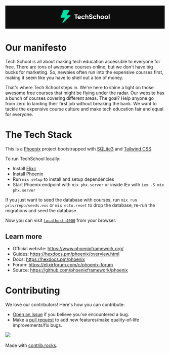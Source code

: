 <p align="center">
  <img src="docs/assets/logo.svg" title="TechSchool" alt="TechSchool">
</p>

# Our manifesto

Tech School is all about making tech education accessible to everyone for free. There are tons of awesome courses online, but we don't have big bucks for marketing. So, newbies often run into the expensive courses first, making it seem like you have to shell out a ton of money.

That's where Tech School steps in. We're here to shine a light on those awesome free courses that might be flying under the radar. Our website has a bunch of courses covering different areas. The goal? Help anyone go from zero to landing their first job without breaking the bank. We want to tackle the expensive course culture and make tech education fair and equal for everyone.

# The Tech Stack

This is a [Phoenix](https://www.phoenixframework.org/) project bootstrapped with [SQLite3](https://hexdocs.pm/ecto_sqlite3/Ecto.Adapters.SQLite3.html) and [Tailwind CSS](https://tailwindcss.com/).

To run TechSchool locally:

- Install [Elixir](https://elixir-lang.org/install.html)
- Install [Phoenix](https://hexdocs.pm/phoenix/installation.html)
- Run `mix setup` to install and setup dependencies
- Start Phoenix endpoint with `mix phx.server` or inside IEx with `iex -S mix phx.server`

If you just want to seed the database with courses, run `mix run priv/repo/seeds.exs` or `mix ecto.reset` to drop the database, re-run the migrations and seed the database.

Now you can visit [`localhost:4000`](http://localhost:4000) from your browser.

## Learn more

- Official website: https://www.phoenixframework.org/
- Guides: https://hexdocs.pm/phoenix/overview.html
- Docs: https://hexdocs.pm/phoenix
- Forum: https://elixirforum.com/c/phoenix-forum
- Source: https://github.com/phoenixframework/phoenix

# Contributing

We love our contributors! Here's how you can contribute:

- [Open an issue](https://github.com/danielbergholz/techschool.dev/issues) if you believe you've encountered a bug.
- Make a [pull request](https://github.com/danielbergholz/techschool.dev/pull) to add new features/make quality-of-life improvements/fix bugs.

<a href="https://github.com/danielbergholz/techschool.dev/graphs/contributors">
  <img src="https://contrib.rocks/image?repo=danielbergholz/techschool.dev" />
</a>

Made with [contrib.rocks](https://contrib.rocks).
